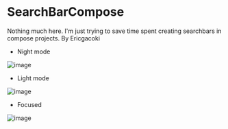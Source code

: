 # SearchBarCompose
Nothing much here. I'm just trying to save time spent creating searchbars in compose projects. By Ericgacoki

- Night mode
  
![image](https://github.com/showtin/SearchBarCompose/assets/102159582/6d8c0913-4756-49b5-9fa7-8910bd5b7628)

- Light mode
  
![image](https://github.com/showtin/SearchBarCompose/assets/102159582/3bd34f1b-8f03-43ad-8e57-186318b2e395)

- Focused

![image](https://github.com/showtin/SearchBarCompose/assets/102159582/439eecd5-ebd6-42f1-9fc6-f47bc3d5363f)


